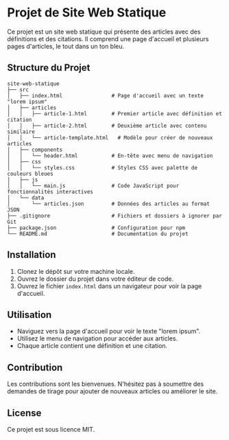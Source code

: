 # Projet de Site Web Statique

Ce projet est un site web statique qui présente des articles avec des définitions et des citations. Il comprend une page d'accueil et plusieurs pages d'articles, le tout dans un ton bleu.

## Structure du Projet

```
site-web-statique
├── src
│   ├── index.html                # Page d'accueil avec un texte "lorem ipsum"
│   ├── articles
│   │   ├── article-1.html        # Premier article avec définition et citation
│   │   ├── article-2.html        # Deuxième article avec contenu similaire
│   │   └── article-template.html   # Modèle pour créer de nouveaux articles
│   ├── components
│   │   └── header.html           # En-tête avec menu de navigation
│   ├── css
│   │   └── styles.css            # Styles CSS avec palette de couleurs bleues
│   ├── js
│   │   └── main.js               # Code JavaScript pour fonctionnalités interactives
│   └── data
│       └── articles.json         # Données des articles au format JSON
├── .gitignore                    # Fichiers et dossiers à ignorer par Git
├── package.json                  # Configuration pour npm
└── README.md                     # Documentation du projet
```

## Installation

1. Clonez le dépôt sur votre machine locale.
2. Ouvrez le dossier du projet dans votre éditeur de code.
3. Ouvrez le fichier `index.html` dans un navigateur pour voir la page d'accueil.

## Utilisation

- Naviguez vers la page d'accueil pour voir le texte "lorem ipsum".
- Utilisez le menu de navigation pour accéder aux articles.
- Chaque article contient une définition et une citation.

## Contribution

Les contributions sont les bienvenues. N'hésitez pas à soumettre des demandes de tirage pour ajouter de nouveaux articles ou améliorer le site.

## License

Ce projet est sous licence MIT.